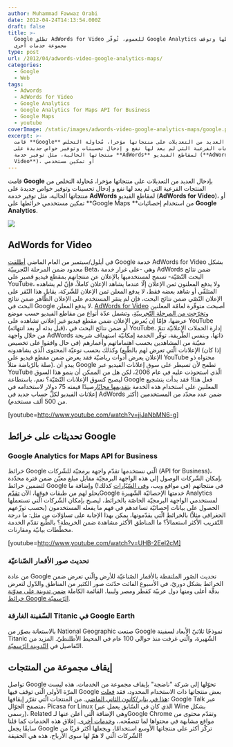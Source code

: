 ```yaml
---
author: Muhammad Fawwaz Orabi
date: 2012-04-24T14:13:54.000Z
draft: false
title: >-
  Google تطلق AdWords for Video للعموم، تُوفّر Google Analytics لخرائطها وتوقف
  مجموعة خدمات أخرى
type: post
url: /2012/04/adwords-video-google-analytics-maps/
categories:
  - Google
  - Web
tags:
  - Adwords
  - AdWords for Video
  - Google Analytics
  - Google Analytics for Maps API for Business
  - Google Maps
  - youtube
coverImage: /static/images/adwords-video-google-analytics-maps/google.png
excerpt: >-
  قامت **Google** بإدخال العديد من التعديلات على منتجاتها مؤخرا، مُحاولة التخلص
  من المنتجات الفرعية التي لم يعد لها نفع و إدخال تحسينات وتوفير خواص جديدة على
  منتجاتها الحالية، مثل توفير خدمة **AdWords** لمقاطع الفيديو (**AdWords for
  Video**)، أو تمكين مستخدمي
---
```

قامت **Google** بإدخال العديد من التعديلات على منتجاتها مؤخرا، مُحاولة التخلص من المنتجات الفرعية التي لم يعد لها نفع و إدخال تحسينات وتوفير خواص جديدة على منتجاتها الحالية، مثل توفير خدمة **AdWords** لمقاطع الفيديو (**AdWords for Video**)، أو تمكين مستخدمي خرائطها على \*\*Google Maps \*\*من استخدام إحصائيات **Google Analytics**.

![](/static/images/adwords-video-google-analytics-maps/google.png)

## AdWords for Video

في أيلول/سبتمبر من العام الماضي [أطلقت](http://www.mediapost.com/publications/article/159474/youtube-launches-google-adwords-for-video.html) Google خدمة AdWords for Video بشكل محدود ضمن المرحلة التّجريبيّة Beta، وهي -على غرار خدمة AdWords ضمن نتائج البحث النّصّيّة- تسمح لمستخدميها بالإعلان عن منتجاتهم بمقطع فيديو قصير على YouTube، ولا يدفع المعلنون ثمن الإعلان إلّا عندما يشاهد الإعلان كاملاً، فإنّ لم يشاهده المتلقّي أو شاهد بعضه فقط، لا يدفع المعلن ثمن الإعلان للشّركة، يقابل هذا النّقر على الإعلان النّصّي ضمن نتائج البحث، فإن لم ينقر المستخدم على الإعلان الظّاهر ضمن نتائج البحث في Google لا يدفع المعلن. [AdWords for Video](http://www.google.com/ads/video/advertisers/) أصبحت متوفّرة لعامّة المعلنين و[تخرّجت من المرحلة التّجريبيّة](youtube-global.blogspot.com/2012/04/helping-every-business-play-big-on.html)، وتشمل عدّة أنواع من مقاطع الفيديو حسب موضع عرضها، فإمّا إن يُعرض الإعلان ضمن مقطع فيديو غير إعلاني تشاهده على YouTube (قبل بدئه أو بعد انتهائه)، أو ضمن نتائج البحث في YouTube. إدارة الحملات الإعلانيّة تتمّ من خلال واجهة AdWords ذاتها، وبنفس الطّريقة، توفّر الخدمة إمكانيّة استهداف شريحة معيّنة من المشاهدين بحسب اهتماماتهم وأعمارهم (في حال وافقوا على تخصيص الإعلانات الّتي تعرض لهم بالطّبع) وكذلك بحسب نوعيّة المحتوى الّذي يشاهدونه (إذا كان الإعلان يعرض أدوات رياضيّة فقد يعرض ضمن مقطع فيديو على YouTube محتواه ذو صلة بالرّياضة مثلاً). يبدو أن Google تطمح لأن تسيطر على سوق إعلانات الفيديو عبر YouTube الّذي استحوذت عليه في عام 2006، لكن هل من الممكن أن ينمو هذا السوق ليصبح كسوق الإعلانات النّصّيّة؟ نعم، باستطاعة Google فعل هذا! فقد بدأت بتشجيع المعلنين على استخدام هذه الخدمة [بتقديمها مجانًا](http://searchenginewatch.com/article/2169478/YouTube-Boosts-AdWords-for-Video-With-Ambassadors-How-to-Guide-75-Ad-Credits)رصيدًا قيمته 75 دولار لاستخدامه في إعلانات الفيديو لكلّ حساب جديد في AdWords ضمن عدد محدّد من المستخدمين (أكثر من 500 ألف مستخدم).

\[youtube=http://www.youtube.com/watch?v=jjJaNbMN6-g]

## تحديثات على خرائط Google

### Google Analytics for Maps API for Business

خرائط Google الّتي نستخدمها تقدّم واجهة برمجيّة للشّركات (API for Business)، بإمكان الشّركات الوصول إلى هذه الواجهة البرمجيّة مقابل مبلغ معيّن ضمن فترة محدّدة لتضمين خرائط Google في منتجاتهم (في مواقع ويب، و[في السّيّارات](http://google-latlong.blogspot.co.uk/2012/04/map-of-week-mercedes-benz-sls-amg-with.html) كذلك!) وإضافة ما يحلو لهم من طبقات فوقها، الآن [تقدّم](+GoogleGeoDevelopersBlog+\(Google+Geo+Developers+Blog\))Google خدمتها الإحصائيّة الشّهيرة Analytics لمستخدمي الواجهة البرمجيّة الخاصّة بالخرائط، ليصبح بإمكان الشّركات الّتي تستعملها الحصول على بيانات إحصائيّة تساعدهم في فهم ما يفعله المستخدمون (بحسب توزّعهم الجغرافي مثلاً) بالخرائط الّتي يقدّمونها، يمكن بهذا الإجابة على تساؤلات من مثل: ما درجة التّقريب الأكثر استعمالاً؟ ما المناطق الأكثر مشاهدة ضمن الخريطة؟ بالطّبع تقدّم الخدمة مخطّطات بيانيّة ومقارنات.

\[youtube=http://www.youtube.com/watch?v=UHB-2Eel2cM]

### تحديث صور الأقمار الصّناعيّة

من عادة Google تحديث الصّور الملتقطة بالأقمار الصّناعيّة للأرض والّتي تعرض ضمن الخرائط بشكل دوريّ، في الأسبوع الفائت حدّثت صور الكثير من المناطق والدّول لتعرض بدقّة أعلى ومنها دول عربيّة كقطر ومصر وليبيا. القائمة الكاملة [ضمن تدوينة على مدوّنة خرائط Google الرّسميّة](http://google-latlong.blogspot.ca/2012/04/imagery-update-week-of-april-16th.html?utm_source=feedburner\&utm_medium=feed\&utm_campaign=Feed:+blogspot/SbSV+%28Google+LatLong%29\&utm_content=Google+Reader).

### السّفينة الغارقة Titanic في Google Earth

بالاستعانة بصوّر من National Geographic صنعت Google نموذجًا ثلاثيّ الأبعاد لسفينة Titanic الشّهيرة، والّتي غرفت منذ حوالي 100 عام في المحيط الأطلنطيّ. المزيد من التّفاصيل في [التّدوينة الرّسميّة](http://google-latlong.blogspot.co.uk/2012/04/remembering-titanic.html).

## إيقاف مجموعة من المنتجات

تواصل Google تحوّلها إلى شركة "ناضجة" بإيقاف مجموعة من الخدمات، هذه ليست المرّة الأولى الّتي توقف فيها Google بعض منتجاتها ذات الاستخدام المحدود، فقد [فعلت هذا في يناير/كانون الثاني الماضي](https://www.it-scoop.com/2012/01/google-news-8/). من المنتجات الّتي تقرّر إيقافها: Google Talk عبر متصفح الجوّال، Picasa for Linux (الذي كان في السّابق يعمل عبر Wine بشكل رسمي)، Related وهي الإضافة الّتي أعلن عنها لـGoogle Chrome وتقدّم محتوى من مواقع مشابهة في محتواها لما تتصفّحه.، و[خدمات أخرى](http://techcircle.vccircle.com/500/google-shuts-down-mobile-web-app-for-google-talk-others/). إغلاق هذه الخدمات كما قلنا سابقًا يجعل Google تركّز أكثر على منتجاتها الأوسع استخدامًا، ويجعلها أكثر قربًا من الشّركات الّتي لا همّ لها سوى الأرباح، هذه هي الحقيقة!

